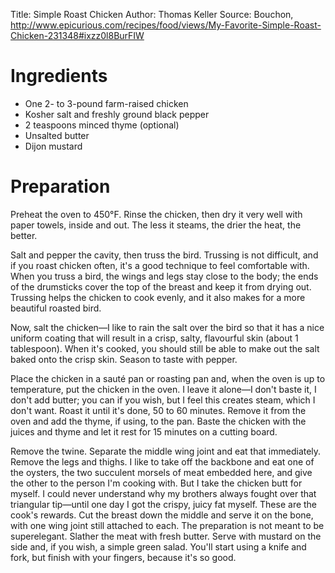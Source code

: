 Title: Simple Roast Chicken 
Author: Thomas Keller
Source: Bouchon, http://www.epicurious.com/recipes/food/views/My-Favorite-Simple-Roast-Chicken-231348#ixzz0l8BurFIW 

# Ingredients

- One 2- to 3-pound farm-raised chicken
- Kosher salt and freshly ground black pepper
- 2 teaspoons minced thyme (optional)
- Unsalted butter
- Dijon mustard

# Preparation

Preheat the oven to 450°F. Rinse the chicken, then dry it very well with paper towels, inside and out. The less it steams, the drier the heat, the better.

Salt and pepper the cavity, then truss the bird. Trussing is not difficult, and if you roast chicken often, it's a good technique to feel comfortable with. When you truss a bird, the wings and legs stay close to the body; the ends of the drumsticks cover the top of the breast and keep it from drying out. Trussing helps the chicken to cook evenly, and it also makes for a more beautiful roasted bird.

Now, salt the chicken—I like to rain the salt over the bird so that it has a nice uniform coating that will result in a crisp, salty, flavourful skin (about 1 tablespoon). When it's cooked, you should still be able to make out the salt baked onto the crisp skin. Season to taste with pepper.

Place the chicken in a sauté pan or roasting pan and, when the oven is up to temperature, put the chicken in the oven. I leave it alone—I don't baste it, I don't add butter; you can if you wish, but I feel this creates steam, which I don't want. Roast it until it's done, 50 to 60 minutes. Remove it from the oven and add the thyme, if using, to the pan. Baste the chicken with the juices and thyme and let it rest for 15 minutes on a cutting board.

Remove the twine. Separate the middle wing joint and eat that immediately. Remove the legs and thighs. I like to take off the backbone and eat one of the oysters, the two succulent morsels of meat embedded here, and give the other to the person I'm cooking with. But I take the chicken butt for myself. I could never understand why my brothers always fought over that triangular tip—until one day I got the crispy, juicy fat myself. These are the cook's rewards. Cut the breast down the middle and serve it on the bone, with one wing joint still attached to each. The preparation is not meant to be superelegant. Slather the meat with fresh butter. Serve with mustard on the side and, if you wish, a simple green salad. You'll start using a knife and fork, but finish with your fingers, because it's so good.

